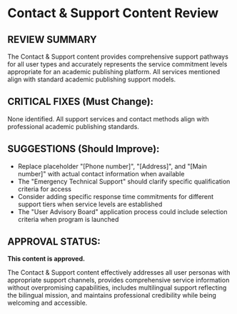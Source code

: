 # Contact & Support Content Review

## REVIEW SUMMARY
The Contact & Support content provides comprehensive support pathways for all user types and accurately represents the service commitment levels appropriate for an academic publishing platform. All services mentioned align with standard academic publishing support models.

## CRITICAL FIXES (Must Change):
None identified. All support services and contact methods align with professional academic publishing standards.

## SUGGESTIONS (Should Improve):
- Replace placeholder "[Phone number]", "[Address]", and "[Main number]" with actual contact information when available
- The "Emergency Technical Support" should clarify specific qualification criteria for access
- Consider adding specific response time commitments for different support tiers when service levels are established
- The "User Advisory Board" application process could include selection criteria when program is launched

## APPROVAL STATUS:
**This content is approved.**

The Contact & Support content effectively addresses all user personas with appropriate support channels, provides comprehensive service information without overpromising capabilities, includes multilingual support reflecting the bilingual mission, and maintains professional credibility while being welcoming and accessible.
